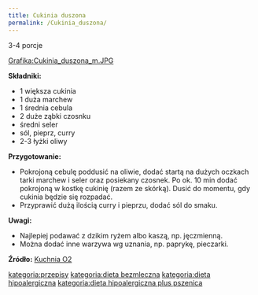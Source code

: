 ```yaml
---
title: Cukinia duszona
permalink: /Cukinia_duszona/
---
```


3-4 porcje

[Grafika:Cukinia_duszona_m.JPG](/Grafika:Cukinia_duszona_m.JPG "wikilink")

**Składniki:**

-   1 większa cukinia
-   1 duża marchew
-   1 średnia cebula
-   2 duże ząbki czosnku
-   średni seler
-   sól, pieprz, curry
-   2-3 łyżki oliwy

**Przygotowanie:**

-   Pokrojoną cebulę poddusić na oliwie, dodać startą na dużych oczkach tarki marchew i seler oraz posiekany czosnek. Po ok. 10 min dodać pokrojoną w kostkę cukinię (razem ze skórką). Dusić do momentu, gdy cukinia będzie się rozpadać.
-   Przyprawić dużą ilością curry i pieprzu, dodać sól do smaku.

**Uwagi:**

-   Najlepiej podawać z dzikim ryżem albo kaszą, np. jęczmienną.
-   Można dodać inne warzywa wg uznania, np. paprykę, pieczarki.

**Źródło:** [Kuchnia O2](http://kuchnia.o2.pl/przepisy/obiekt_int.php?id_p=13611)

[kategoria:przepisy](/atopedia/kategoria:przepisy "wikilink") [kategoria:dieta bezmleczna](/atopedia/kategoria:dieta_bezmleczna "wikilink") [kategoria:dieta hipoalergiczna](/atopedia/kategoria:dieta_hipoalergiczna "wikilink") [kategoria:dieta hipoalergiczna plus pszenica](/atopedia/kategoria:dieta_hipoalergiczna_plus_pszenica "wikilink")
